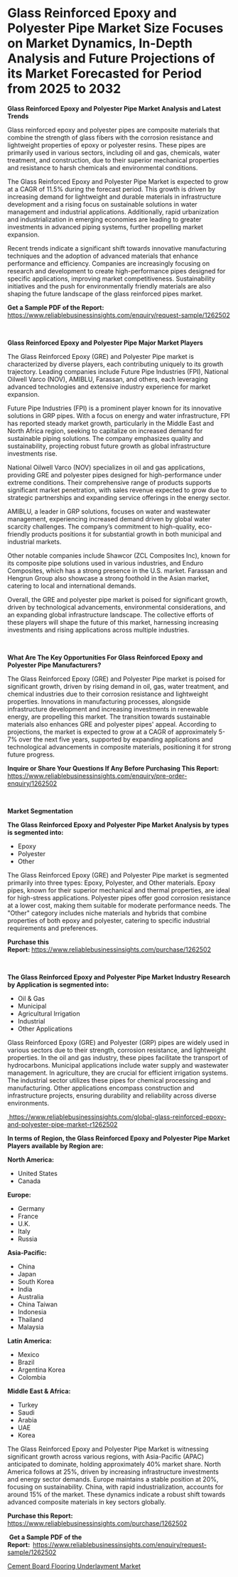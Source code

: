 <p><h1>Glass Reinforced Epoxy and Polyester Pipe Market Size Focuses on Market Dynamics, In-Depth Analysis and Future Projections of its Market Forecasted for Period from 2025 to 2032</h1></p><p><strong>Glass Reinforced Epoxy and Polyester Pipe Market Analysis and Latest Trends</strong></p>
<p><p>Glass reinforced epoxy and polyester pipes are composite materials that combine the strength of glass fibers with the corrosion resistance and lightweight properties of epoxy or polyester resins. These pipes are primarily used in various sectors, including oil and gas, chemicals, water treatment, and construction, due to their superior mechanical properties and resistance to harsh chemicals and environmental conditions.</p><p>The Glass Reinforced Epoxy and Polyester Pipe Market is expected to grow at a CAGR of 11.5% during the forecast period. This growth is driven by increasing demand for lightweight and durable materials in infrastructure development and a rising focus on sustainable solutions in water management and industrial applications. Additionally, rapid urbanization and industrialization in emerging economies are leading to greater investments in advanced piping systems, further propelling market expansion.</p><p>Recent trends indicate a significant shift towards innovative manufacturing techniques and the adoption of advanced materials that enhance performance and efficiency. Companies are increasingly focusing on research and development to create high-performance pipes designed for specific applications, improving market competitiveness. Sustainability initiatives and the push for environmentally friendly materials are also shaping the future landscape of the glass reinforced pipes market.</p></p>
<p><strong>Get a Sample PDF of the Report:&nbsp;</strong> <a href="https://www.reliablebusinessinsights.com/enquiry/request-sample/1262502?utm_campaign=2032&utm_medium=2&utm_source=Github&utm_content=ia&utm_term=02022025&utm_id=glass-reinforced-epoxy-and-polyester-pipe">https://www.reliablebusinessinsights.com/enquiry/request-sample/1262502</a></p>
<p>&nbsp;</p>
<p><strong>Glass Reinforced Epoxy and Polyester Pipe Major Market Players</strong></p>
<p><p>The Glass Reinforced Epoxy (GRE) and Polyester Pipe market is characterized by diverse players, each contributing uniquely to its growth trajectory. Leading companies include Future Pipe Industries (FPI), National Oilwell Varco (NOV), AMIBLU, Farassan, and others, each leveraging advanced technologies and extensive industry experience for market expansion.</p><p>Future Pipe Industries (FPI) is a prominent player known for its innovative solutions in GRP pipes. With a focus on energy and water infrastructure, FPI has reported steady market growth, particularly in the Middle East and North Africa region, seeking to capitalize on increased demand for sustainable piping solutions. The company emphasizes quality and sustainability, projecting robust future growth as global infrastructure investments rise.</p><p>National Oilwell Varco (NOV) specializes in oil and gas applications, providing GRE and polyester pipes designed for high-performance under extreme conditions. Their comprehensive range of products supports significant market penetration, with sales revenue expected to grow due to strategic partnerships and expanding service offerings in the energy sector.</p><p>AMIBLU, a leader in GRP solutions, focuses on water and wastewater management, experiencing increased demand driven by global water scarcity challenges. The company’s commitment to high-quality, eco-friendly products positions it for substantial growth in both municipal and industrial markets.</p><p>Other notable companies include Shawcor (ZCL Composites Inc), known for its composite pipe solutions used in various industries, and Enduro Composites, which has a strong presence in the U.S. market. Farassan and Hengrun Group also showcase a strong foothold in the Asian market, catering to local and international demands.</p><p>Overall, the GRE and polyester pipe market is poised for significant growth, driven by technological advancements, environmental considerations, and an expanding global infrastructure landscape. The collective efforts of these players will shape the future of this market, harnessing increasing investments and rising applications across multiple industries.</p></p>
<p>&nbsp;</p>
<p><strong>What Are The Key Opportunities For Glass Reinforced Epoxy and Polyester Pipe Manufacturers?</strong></p>
<p><p>The Glass Reinforced Epoxy (GRE) and Polyester Pipe market is poised for significant growth, driven by rising demand in oil, gas, water treatment, and chemical industries due to their corrosion resistance and lightweight properties. Innovations in manufacturing processes, alongside infrastructure development and increasing investments in renewable energy, are propelling this market. The transition towards sustainable materials also enhances GRE and polyester pipes' appeal. According to projections, the market is expected to grow at a CAGR of approximately 5-7% over the next five years, supported by expanding applications and technological advancements in composite materials, positioning it for strong future progress.</p></p>
<p><strong>Inquire or Share Your Questions If Any Before Purchasing This Report:</strong> <a href="https://www.reliablebusinessinsights.com/enquiry/pre-order-enquiry/1262502?utm_campaign=2032&utm_medium=2&utm_source=Github&utm_content=ia&utm_term=02022025&utm_id=glass-reinforced-epoxy-and-polyester-pipe">https://www.reliablebusinessinsights.com/enquiry/pre-order-enquiry/1262502</a></p>
<p>&nbsp;</p>
<p><strong>Market Segmentation</strong></p>
<p><strong>The Glass Reinforced Epoxy and Polyester Pipe Market Analysis by types is segmented into:</strong></p>
<p><ul><li>Epoxy</li><li>Polyester</li><li>Other</li></ul></p>
<p><p>The Glass Reinforced Epoxy (GRE) and Polyester Pipe market is segmented primarily into three types: Epoxy, Polyester, and Other materials. Epoxy pipes, known for their superior mechanical and thermal properties, are ideal for high-stress applications. Polyester pipes offer good corrosion resistance at a lower cost, making them suitable for moderate performance needs. The "Other" category includes niche materials and hybrids that combine properties of both epoxy and polyester, catering to specific industrial requirements and preferences.</p></p>
<p><strong>Purchase this Report:&nbsp;</strong><a href="https://www.reliablebusinessinsights.com/purchase/1262502?utm_campaign=2032&utm_medium=2&utm_source=Github&utm_content=ia&utm_term=02022025&utm_id=glass-reinforced-epoxy-and-polyester-pipe">https://www.reliablebusinessinsights.com/purchase/1262502</a></p>
<p>&nbsp;</p>
<p><strong>The Glass Reinforced Epoxy and Polyester Pipe Market Industry Research by Application is segmented into:</strong></p>
<p><ul><li>Oil & Gas</li><li>Municipal</li><li>Agricultural Irrigation</li><li>Industrial</li><li>Other Applications</li></ul></p>
<p><p>Glass Reinforced Epoxy (GRE) and Polyester (GRP) pipes are widely used in various sectors due to their strength, corrosion resistance, and lightweight properties. In the oil and gas industry, these pipes facilitate the transport of hydrocarbons. Municipal applications include water supply and wastewater management. In agriculture, they are crucial for efficient irrigation systems. The industrial sector utilizes these pipes for chemical processing and manufacturing. Other applications encompass construction and infrastructure projects, ensuring durability and reliability across diverse environments.</p></p>
<p><a href="https://www.reliablebusinessinsights.com/global-glass-reinforced-epoxy-and-polyester-pipe-market-r1262502?utm_campaign=2032&utm_medium=2&utm_source=Github&utm_content=ia&utm_term=02022025&utm_id=glass-reinforced-epoxy-and-polyester-pipe">&nbsp;https://www.reliablebusinessinsights.com/global-glass-reinforced-epoxy-and-polyester-pipe-market-r1262502</a></p>
<p><strong>In terms of Region, the Glass Reinforced Epoxy and Polyester Pipe Market Players available by Region are:</strong></p>
<p>
    <p> <strong> North America: </strong>
        <ul>
            <li>United States</li>
            <li>Canada</li>
        </ul>
        </p> 
    <p> <strong> Europe: </strong>
        <ul>
            <li>Germany</li>
            <li>France</li>
            <li>U.K.</li>
            <li>Italy</li>
            <li>Russia</li>
        </ul>
        </p> 
    <p> <strong> Asia-Pacific: </strong>
        <ul>
            <li>China</li>
            <li>Japan</li>
            <li>South Korea</li>
            <li>India</li>
            <li>Australia</li>
            <li>China Taiwan</li>
            <li>Indonesia</li>
            <li>Thailand</li>
            <li>Malaysia</li>
        </ul>
        </p> 
    <p> <strong> Latin America: </strong>
        <ul>
            <li>Mexico</li>
            <li>Brazil</li>
            <li>Argentina Korea</li>
            <li>Colombia</li>
        </ul>
        </p> 
    <p> <strong> Middle East & Africa: </strong>
        <ul>
            <li>Turkey</li>
            <li>Saudi</li>
            <li>Arabia</li>
            <li>UAE</li>
            <li>Korea</li>
        </ul>
    </p>
    </p>
<p><p>The Glass Reinforced Epoxy and Polyester Pipe Market is witnessing significant growth across various regions, with Asia-Pacific (APAC) anticipated to dominate, holding approximately 40% market share. North America follows at 25%, driven by increasing infrastructure investments and energy sector demands. Europe maintains a stable position at 20%, focusing on sustainability. China, with rapid industrialization, accounts for around 15% of the market. These dynamics indicate a robust shift towards advanced composite materials in key sectors globally.</p></p>
<p><strong>Purchase this Report: </strong><a href="https://www.reliablebusinessinsights.com/purchase/1262502?utm_campaign=2032&utm_medium=2&utm_source=Github&utm_content=ia&utm_term=02022025&utm_id=glass-reinforced-epoxy-and-polyester-pipe">https://www.reliablebusinessinsights.com/purchase/1262502</a></p>
<p>&nbsp;<strong>Get a Sample PDF of the Report:&nbsp;&nbsp;</strong><a href="https://www.reliablebusinessinsights.com/enquiry/request-sample/1262502?utm_campaign=2032&utm_medium=2&utm_source=Github&utm_content=ia&utm_term=02022025&utm_id=glass-reinforced-epoxy-and-polyester-pipe">https://www.reliablebusinessinsights.com/enquiry/request-sample/1262502</a></p>
<p><strong></strong></p>
<p><p><a href="https://github.com/SanjidaMahmud54/Market-Research-Report-List-1/blob/main/cement-board-flooring-underlayment-market.md?utm_campaign=2032&utm_medium=2&utm_source=Github&utm_content=ia&utm_term=02022025&utm_id=glass-reinforced-epoxy-and-polyester-pipe">Cement Board Flooring Underlayment Market</a></p></p>
